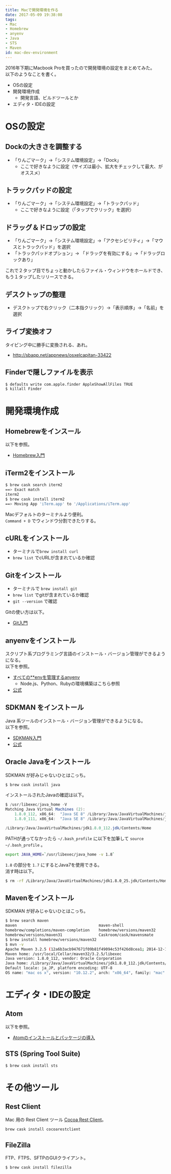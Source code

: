 ```yaml
---
title: Macで開発環境を作る
date: 2017-05-09 19:38:08
tags:
- Mac
- Homebrew
- anyenv
- Java
- STS
- Maven
id: mac-dev-environment
---
```


2016年下期にMacbook Proを買ったので開発環境の設定をまとめてみた。  
以下のようなことを書く。

- OSの設定
- 開発環境作成
    - 開発言語、ビルドツールとか
- エディタ・IDEの設定

<!-- more -->

# OSの設定

## Dockの大きさを調整する

- 「りんごマーク」->「システム環境設定」->「Dock」
    - ここで好きなように設定（サイズは最小、拡大をチェックして最大、がオススメ）

## トラックパッドの設定

- 「りんごマーク」->「システム環境設定」->「トラックパッド」
    - ここで好きなように設定（「タップでクリック」を選択）

## ドラッグ＆ドロップの設定

- 「りんごマーク」->「システム環境設定」->「アクセシビリティ」->「マウスとトラックパッド」を選択
-  「トラックパッドオプション」-> 「ドラッグを有効にする」->「ドラッグロックあり」

これで２タップ目でちょっと動かしたらファイル・ウィンドウをホールドでき、もう１タップしたリリースできる。

## デスクトップの整理

- デスクトップで右クリック（二本指クリック）->「表示順序」->「名前」を選択

## ライブ変換オフ

タイピング中に勝手に変換される、あれ。

- http://sbapp.net/appnews/osxelcapitan-33422

## Finderで隠しファイルを表示

```sh
$ defaults write com.apple.finder AppleShowAllFiles TRUE
$ killall Finder
```


# 開発環境作成

## Homebrewをインスール

以下を参照。

- [Homebrew入門](https://pepese.github.io/blog/homebrew-basics/)

## iTerm2をインストール

```sh
$ brew cask search iterm2
==> Exact match
iterm2
$ brew cask install iterm2
==> Moving App 'iTerm.app' to '/Applications/iTerm.app'
```

Macデフォルトのターミナルより便利。  
`Command + D` でウィンドウ分割できたりする。

## cURLをインストール

- ターミナルで`brew install curl`
- `brew list` でcURLが含まれているか確認

## Gitをインストール

- ターミナルで `brew install git`
- `brew list` でgitが含まれているか確認
- `git --version` で確認

Gitの使い方は以下。

- [Git入門](https://pepese.github.io/blog/git-basics/)

## anyenvをインストール

スクリプト系プログラミング言語のインストール・バージョン管理ができるようになる。  
以下を参照。

- [すべての\*\*envを管理するanyenv](https://pepese.github.io/blog/anyenv/)
    - Node.js、Python、Rubyの環境構築はこちら参照
- [公式](https://github.com/riywo/anyenv)

## SDKMAN をインストール

Java 系ツールのインストール・バージョン管理ができるようになる。  
以下を参照。

- [SDKMAN入門](https://pepese.github.io/blog/sdkman-basics/)
- [公式](http://sdkman.io/)

## Oracle Javaをインストール

SDKMAN が好みじゃないひとはこっち。

```sh
$ brew cask install java
```

インストールされたJavaの確認は以下。

```java
$ /usr/libexec/java_home -V
Matching Java Virtual Machines (2):
    1.8.0_112, x86_64:	"Java SE 8"	/Library/Java/JavaVirtualMachines/jdk1.8.0_112.jdk/Contents/Home
    1.8.0_111, x86_64:	"Java SE 8"	/Library/Java/JavaVirtualMachines/jdk1.8.0_111.jdk/Contents/Home

/Library/Java/JavaVirtualMachines/jdk1.8.0_112.jdk/Contents/Home
```

PATHが通ってなかったら `~/.bash_profile` に以下を加筆して `source ~/.bash_profile` 。

```sh
export JAVA_HOME=`/usr/libexec/java_home -v 1.8`
```

`1.8` の部分を `1.7` にするとJava7を使用できる。  
消す時は以下。

```sh
$ rm -rf /Library/Java/JavaVirtualMachines/jdk1.8.0_25.jdk/Contents/Home
```

## Mavenをインストール

SDKMAN が好みじゃないひとはこっち。

```sh
$ brew search maven
maven                                    maven-shell
homebrew/completions/maven-completion    homebrew/versions/maven32
homebrew/versions/maven31                Caskroom/cask/mavensmate
$ brew install homebrew/versions/maven32
$ mvn -v
Apache Maven 3.2.5 (12a6b3acb947671f09b81f49094c53f426d8cea1; 2014-12-15T02:29:23+09:00)
Maven home: /usr/local/Cellar/maven32/3.2.5/libexec
Java version: 1.8.0_112, vendor: Oracle Corporation
Java home: /Library/Java/JavaVirtualMachines/jdk1.8.0_112.jdk/Contents/Home/jre
Default locale: ja_JP, platform encoding: UTF-8
OS name: "mac os x", version: "10.12.2", arch: "x86_64", family: "mac"
```

# エディタ・IDEの設定

## Atom

以下を参照。

- [Atomのインストールとパッケージの導入](https://pepese.github.io/blog/atom-install-packages/)

## STS (Spring Tool Suite)

```sh
$ brew cask install sts
```

# その他ツール

## Rest Client

Mac 用の Rest Client ツール [Cocoa Rest Client](https://mmattozzi.github.io/cocoa-rest-client/)。

```sh
brew cask install cocoarestclient
```

## FileZilla

FTP、FTPS、SFTPのGUIクライアント。

```sh
$ brew cask install filezilla
```
